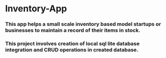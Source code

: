 # Inventory-App
### This app helps a small scale inventory based model startups or businesses to maintain a record of their items in stock.
### This project involves creation of local sql lite database integration and CRUD operations in created database. 

